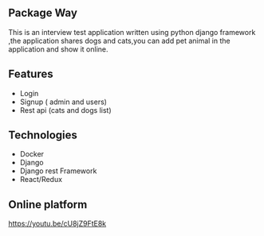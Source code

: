## Package Way
This is an interview test application written using python django framework ,the application shares dogs and cats,you can add pet animal in the application and show it online. 

## Features
* Login
* Signup ( admin and users)
* Rest api (cats and dogs list)

## Technologies
* Docker
* Django 
* Django rest Framework
* React/Redux

## Online platform

<a href="https://youtu.be/cU8jZ9FtE8k">https://youtu.be/cU8jZ9FtE8k</a>



